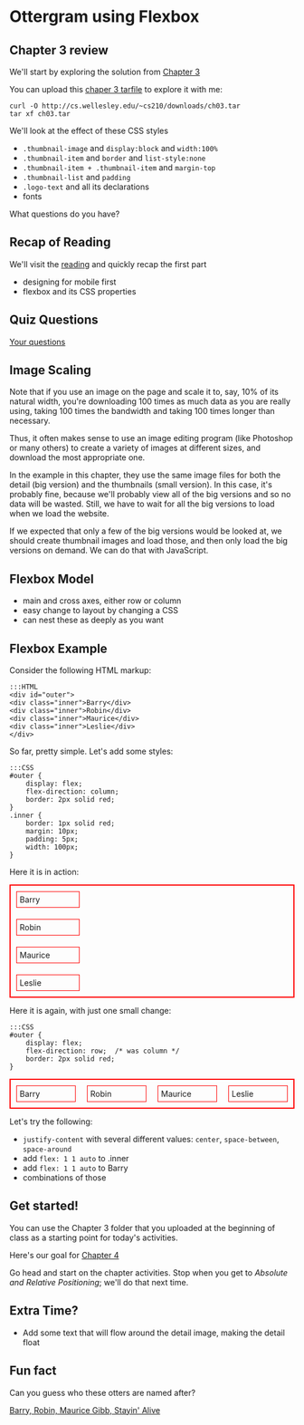 # Ottergram using Flexbox

## Chapter 3 review

We'll start by exploring the solution from
[Chapter 3](https://sample-scottdanderson.c9users.io/front-end-dev-resources/book-solutions/Chapter-03/ottergram/index.html)

You can upload this [chaper 3 tarfile](../../downloads/ch03.tar) to
explore it with me:

```
curl -O http://cs.wellesley.edu/~cs210/downloads/ch03.tar
tar xf ch03.tar
```

We'll look at the effect of these CSS styles

* `.thumbnail-image` and `display:block` and `width:100%`
* `.thumbnail-item` and `border` and `list-style:none`
* `.thumbnail-item + .thumbnail-item` and `margin-top`
* `.thumbnail-list` and `padding`
* `.logo-text` and all its declarations
* fonts

What questions do you have?

## Recap of Reading

We'll visit the [reading](../../reading/ch04.html) and quickly recap the first part

* designing for mobile first
* flexbox and its CSS properties

## Quiz Questions

[Your questions](../../quizzes/quiz03.html)

## Image Scaling

Note that if you use an image on the page and scale it to, say, 10% of its
natural width, you're downloading 100 times as much data as you are really
using, taking 100 times the bandwidth and taking 100 times longer than
necessary.

Thus, it often makes sense to use an image editing program (like Photoshop
or many others) to create a variety of images at different sizes, and
download the most appropriate one.

In the example in this chapter, they use the same image files for both the
detail (big version) and the thumbnails (small version). In this case,
it's probably fine, because we'll probably view all of the big versions
and so no data will be wasted.  Still, we have to wait for all the big
versions to load when we load the website.

If we expected that only a few of the big versions would be looked at, we
should create thumbnail images and load those, and then only load the big
versions on demand.  We can do that with JavaScript.

## Flexbox Model

* main and cross axes, either row or column
* easy change to layout by changing a CSS
* can nest these as deeply as you want

## Flexbox Example

Consider the following HTML markup:

```
:::HTML
<div id="outer">
<div class="inner">Barry</div>
<div class="inner">Robin</div>
<div class="inner">Maurice</div>
<div class="inner">Leslie</div>
</div>
```

So far, pretty simple. Let's add some styles:

```
:::CSS
#outer {
    display: flex;
    flex-direction: column;
    border: 2px solid red;
}
.inner {
    border: 1px solid red;
    margin: 10px;
    padding: 5px;
    width: 100px;
}    
```

Here it is in action:
    
<div class="example">
<style scoped>
#outer1 {
    display: flex;
    flex-direction: column;
    border: 2px solid red;
}
.inner {
    border: 1px solid red;
    margin: 10px;
    padding: 5px;
    width: 100px;
}    
</style>
<div id="outer1">
<div class="inner">Barry</div>
<div class="inner">Robin</div>
<div class="inner">Maurice</div>
<div class="inner">Leslie</div>
</div>
</div>

Here it is again, with just one small change:

```
:::CSS
#outer {
    display: flex;
    flex-direction: row;  /* was column */
    border: 2px solid red;
}
```
    
<div class="example">
<style scoped>
#outer2 {
    display: flex;
    flex-direction: row;
    border: 2px solid red;
}
.inner {
    border: 1px solid red;
    margin: 10px;
    padding: 5px;
    width: 100px;
}    
</style>
<div id="outer2">
<div class="inner">Barry</div>
<div class="inner">Robin</div>
<div class="inner">Maurice</div>
<div class="inner">Leslie</div>
</div>
</div>

Let's try the following:

* `justify-content` with several different values: `center`, `space-between`, `space-around`
* add `flex: 1 1 auto` to .inner
* add `flex: 1 1 auto` to Barry
* combinations of those

## Get started!

You can use the Chapter 3 folder that you uploaded at the beginning of
class as a starting point for today's activities.

Here's our goal for [Chapter 4](https://sample-scottdanderson.c9users.io/front-end-dev-resources/book-solutions/Chapter-04/ottergram/index.html)

Go head and start on the chapter activities.  Stop when you get to
*Absolute and Relative Positioning*; we'll do that next time.

## Extra Time?

* Add some text that will flow around the detail image, making the detail float

## Fun fact

Can you guess who these otters are named after?

[Barry, Robin, Maurice Gibb, Stayin' Alive](https://www.youtube.com/watch?v=I_izvAbhExY)
